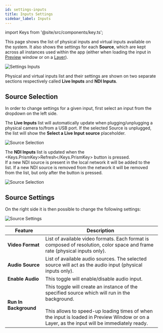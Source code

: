 ```yaml
---
id: settings-inputs
title: Inputs Settings
sidebar_label: Inputs
---
```

import Keys from '@site/src/components/key.ts';

This page shows the list of physical inputs and virtual inputs available on the system. It also shows the settings for each **Source**, which are kept across all instances used within the app (either when loading the input in [Preview](../quick-start/preview.md) window or on a [Layer](../play/layers.md)).

![Settings Inputs](/prism-images/settings/settings-inputs.png)

Physical and virtual inputs list and their settings are shown on two separate sections respectively called **Live Inputs** and **NDI Inputs**.

## Source Selection
In order to change settings for a given input, first select an input from the dropdown on the left side.

The **Live Inputs** list will automatically update when plugging/unplugging a physical camera to/from a USB port. If the selected Source is unplugged, the list will show the **Select a Live Input source** placeholder.

![Source Selection](/prism-images/settings/source-selection-live.png)

The **NDI Inputs** list is updated when the <Keys.PrismKey>Refresh</Keys.PrismKey> button is pressed.  
If a new NDI source is present in the local network it will be added to the list.
If a new NDI source is removed from the network it will be removed from the list, but only after the button is pressed.

![Source Selection](/prism-images/settings/source-selection-ndi.png)

## Source Settings
On the right side it is then possible to change the following settings:

![Source Settings](/prism-images/settings/source-settings.png)

|   Feature            |  Description        |
|----------------------|------------|
| **Video Format** | List of available video formats. Each format is composed of resolution, color space and frame rate (physical inputs only).|
| **Audio Source** | List of available audio sources. The selected source will act as the audio input (physical inputs only).|
| **Enable Audio** | This toggle will enable/disable audio input.|
| **Run In Background** | This toggle will create an instance of the specified source which will run in the background. <br/> <br/> This allows to speed-up loading times of when the input is loaded in Preview Window or on a Layer, as the input will be immediately ready.|